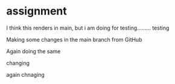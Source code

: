 # assignment

I think this renders in main, but i am doing for testing.........
testing




Making some changes in the main branch from GitHub

Again doing the same

changing

again chnaging
